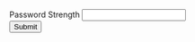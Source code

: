 <form action="#" data-validate>
    <div>
        <label for="password">Password Strength</label>
        <input id="passwordStrength" type="password" name="password" data-strength
                    data-min-length="8"
                    data-max-length="30"
                    data-cases="true"
                    data-numbers="true"
                    data-symbols="true"
                    data-show-strength-indicator="true"
                    data-show-strength-indicator-text="true"
                    required>
    </div>
    <div class="mt-4">
        <button type="submit" class="btn">Submit</button>
    </div>
</form>
